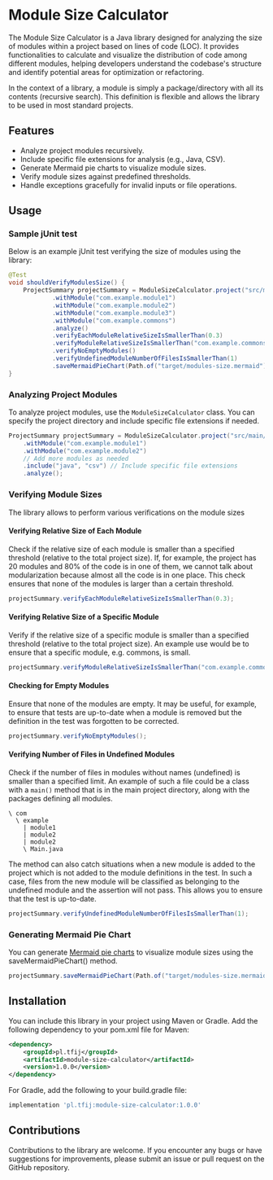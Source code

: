 # Module Size Calculator

The Module Size Calculator is a Java library designed for analyzing the size of modules within a project based on lines of code (LOC).
It provides functionalities to calculate and visualize the distribution of code among different modules, 
helping developers understand the codebase's structure and identify potential areas for optimization or refactoring.

In the context of a library, a module is simply a package/directory with all its contents (recursive search).
This definition is flexible and allows the library to be used in most standard projects.

## Features

* Analyze project modules recursively.
* Include specific file extensions for analysis (e.g., Java, CSV).
* Generate Mermaid pie charts to visualize module sizes.
* Verify module sizes against predefined thresholds.
* Handle exceptions gracefully for invalid inputs or file operations.

## Usage

### Sample jUnit test

Below is an example jUnit test verifying the size of modules using the library:

```java
@Test
void shouldVerifyModulesSize() {
    ProjectSummary projectSummary = ModuleSizeCalculator.project("src/main/java")
            .withModule("com.example.module1")
            .withModule("com.example.module2")
            .withModule("com.example.module3")
            .withModule("com.example.commons")
            .analyze()
            .verifyEachModuleRelativeSizeIsSmallerThan(0.3)
            .verifyModuleRelativeSizeIsSmallerThan("com.example.commons", 0.1)
            .verifyNoEmptyModules()
            .verifyUndefinedModuleNumberOfFilesIsSmallerThan(1)
            .saveMermaidPieChart(Path.of("target/modules-size.mermaid"));
}
```

### Analyzing Project Modules

To analyze project modules, use the `ModuleSizeCalculator` class.
You can specify the project directory and include specific file extensions if needed.

```java
ProjectSummary projectSummary = ModuleSizeCalculator.project("src/main/java")
    .withModule("com.example.module1")
    .withModule("com.example.module2")
    // Add more modules as needed
    .include("java", "csv") // Include specific file extensions
    .analyze();
```

### Verifying Module Sizes

The library allows to perform various verifications on the module sizes

#### Verifying Relative Size of Each Module

Check if the relative size of each module is smaller than a specified threshold (relative to the total project size).
If, for example, the project has 20 modules and 80% of the code is in one of them, we cannot talk about modularization because almost all the code is in one place.
This check ensures that none of the modules is larger than a certain threshold.

```java
projectSummary.verifyEachModuleRelativeSizeIsSmallerThan(0.3);
```

#### Verifying Relative Size of a Specific Module

Verify if the relative size of a specific module is smaller than a specified threshold (relative to the total project size).
An example use would be to ensure that a specific module, e.g. commons, is small.

```java
projectSummary.verifyModuleRelativeSizeIsSmallerThan("com.example.commons", 0.1);
```

#### Checking for Empty Modules

Ensure that none of the modules are empty.
It may be useful, for example, to ensure that tests are up-to-date when a module is removed but the definition in the test was forgotten to be corrected.

```java
projectSummary.verifyNoEmptyModules();
```

#### Verifying Number of Files in Undefined Modules

Check if the number of files in modules without names (undefined) is smaller than a specified limit.
An example of such a file could be a class with a `main()` method that is in the main project directory, along with the packages defining all modules.

```
\ com
  \ example
    | module1
    | module2
    | module2
    \ Main.java
```

The method can also catch situations when a new module is added to the project which is not added to the module definitions in the test.
In such a case, files from the new module will be classified as belonging to the undefined module and the assertion will not pass.
This allows you to ensure that the test is up-to-date.

```java
projectSummary.verifyUndefinedModuleNumberOfFilesIsSmallerThan(1);
```

### Generating Mermaid Pie Chart

You can generate [Mermaid pie charts](https://mermaid.js.org/syntax/pie.html) to visualize module sizes using the saveMermaidPieChart() method.

```java
projectSummary.saveMermaidPieChart(Path.of("target/modules-size.mermaid"));
```

## Installation

You can include this library in your project using Maven or Gradle.
Add the following dependency to your pom.xml file for Maven:

```xml
<dependency>
    <groupId>pl.tfij</groupId>
    <artifactId>module-size-calculator</artifactId>
    <version>1.0.0</version>
</dependency>
```

For Gradle, add the following to your build.gradle file:

```groovy
implementation 'pl.tfij:module-size-calculator:1.0.0'
```

## Contributions

Contributions to the library are welcome.
If you encounter any bugs or have suggestions for improvements, please submit an issue or pull request on the GitHub repository.
